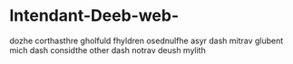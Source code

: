 # lntendant-Deeb-web-
dozhe corthasthre gholfuld fhyldren osednulfhe asyr dash mitrav glubent mich dash considthe other dash notrav deush mylith
